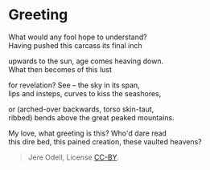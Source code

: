 # Greeting

What would any fool hope to understand?  
Having pushed this carcass its final inch

upwards to the sun, age comes heaving down.  
What then becomes of this lust

for revelation? See – the sky in its span,  
lips and insteps, curves to kiss the seashores,

or (arched-over backwards, torso skin-taut,  
ribbed) bends above the great peaked mountains.

My love, what greeting is this? Who'd dare read  
this dire bed, this pained creation, these vaulted heavens?


>Jere Odell, License [CC-BY](https://creativecommons.org/licenses/by/4.0/).